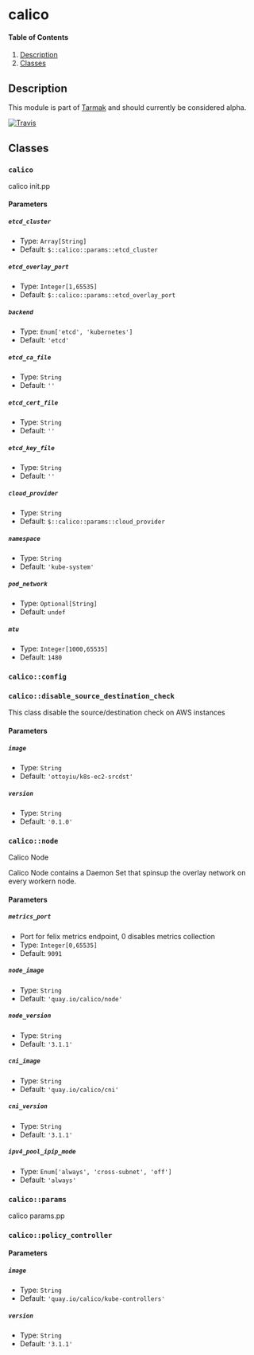 # calico

#### Table of Contents

1. [Description](#description)
2. [Classes](#classes)
## Description
This module is part of [Tarmak](http://docs.tarmak.io) and should currently be considered alpha.

[![Travis](https://img.shields.io/travis/jetstack/puppet-module-calico.svg)](https://travis-ci.org/jetstack/puppet-module-calico/)

## Classes

### `calico`

calico init.pp

#### Parameters

##### `etcd_cluster`

* Type: `Array[String]`
* Default: `$::calico::params::etcd_cluster`

##### `etcd_overlay_port`

* Type: `Integer[1,65535]`
* Default: `$::calico::params::etcd_overlay_port`

##### `backend`

* Type: `Enum['etcd', 'kubernetes']`
* Default: `'etcd'`

##### `etcd_ca_file`

* Type: `String`
* Default: `''`

##### `etcd_cert_file`

* Type: `String`
* Default: `''`

##### `etcd_key_file`

* Type: `String`
* Default: `''`

##### `cloud_provider`

* Type: `String`
* Default: `$::calico::params::cloud_provider`

##### `namespace`

* Type: `String`
* Default: `'kube-system'`

##### `pod_network`

* Type: `Optional[String]`
* Default: `undef`

##### `mtu`

* Type: `Integer[1000,65535]`
* Default: `1480`


### `calico::config`




### `calico::disable_source_destination_check`

This class disable the source/destination check on AWS instances

#### Parameters

##### `image`

* Type: `String`
* Default: `'ottoyiu/k8s-ec2-srcdst'`

##### `version`

* Type: `String`
* Default: `'0.1.0'`


### `calico::node`

Calico Node

Calico Node contains a Daemon Set that spinsup the overlay network on every
workern node.

#### Parameters

##### `metrics_port`

* Port for felix metrics endpoint, 0 disables metrics collection
* Type: `Integer[0,65535]`
* Default: `9091`

##### `node_image`

* Type: `String`
* Default: `'quay.io/calico/node'`

##### `node_version`

* Type: `String`
* Default: `'3.1.1'`

##### `cni_image`

* Type: `String`
* Default: `'quay.io/calico/cni'`

##### `cni_version`

* Type: `String`
* Default: `'3.1.1'`

##### `ipv4_pool_ipip_mode`

* Type: `Enum['always', 'cross-subnet', 'off']`
* Default: `'always'`


### `calico::params`

calico params.pp


### `calico::policy_controller`



#### Parameters

##### `image`

* Type: `String`
* Default: `'quay.io/calico/kube-controllers'`

##### `version`

* Type: `String`
* Default: `'3.1.1'`
